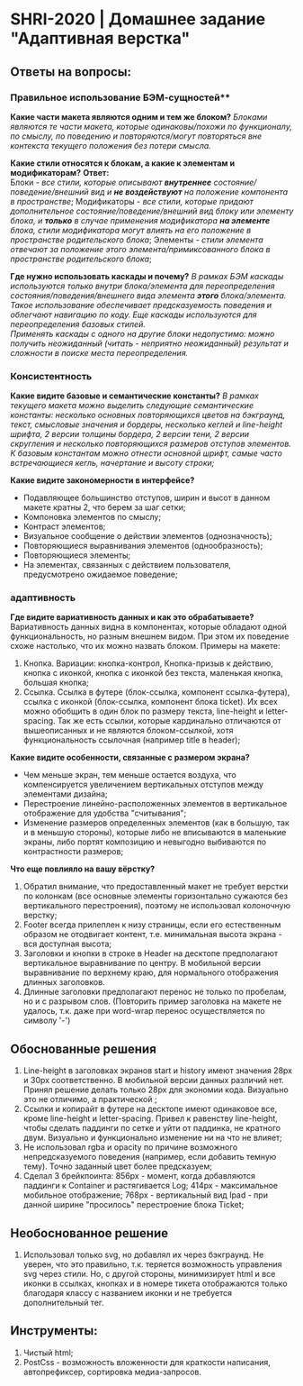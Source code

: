 # SHRI-2020 | Домашнее задание "Адаптивная верстка"

## Ответы на вопросы: 
### Правильное использование БЭМ-сущностей**
**Какие части макета являются одним и тем же блоком?**
*Блоками являются те части макета, которые одинаковы/похожи по функционалу, по смыслу, по поведению и повторяются/могут повторяться вне контекста текущего положения без потери смысла.*

**Какие стили относятся к блокам, а какие к элементам и модификаторам?**
**Ответ:**  
Блоки - *все стили, которые описывают **внутреннее** состояние/поведение/внешний вид и **не воздействуют** на положение компонента в пространстве*;
Модификаторы - *все стили, которые придают дополнительное состояние/поведение/внешний вид блоку или элементу блока, и **только** в случае применения модификатора **на элементе** блока, стили модификатора могут влиять на его положение в пространстве родительского блока*;
Элементы - *стили элемента отвечают за положение этого элемента/примиксованного блока в пространстве родительского блока*;

**Где нужно использовать каскады и почему?**
*В рамках БЭМ каскады используются только внутри блока/элемента для переопределения состояния/поведения/внешнего вида элемента **этого** блока/элемента. Такое использование обеспечивает предсказуемость поведения и облегчают навигацию по коду. Еще каскады используются для переопределения базовых стилей.  
Применять каскады с одного на другие блоки недопустимо: можно получить неожиданный (читать - неприятно неожиданный) результат и сложности в поиске места переопределения.*

### Консистентность
**Какие видите базовые и семантические константы?**
*В рамках текущего макета можно выделить следующие семантические константы: несколько основных повторяющихся цветов на бэкграунд, текст, смысловые значения и бордеры, несколько кеглей и line-height шрифта, 2 версии толщины бордера, 2 версии тени, 2 версии скругления и несколько повторяющихся размеров отступов элементов.
К базовым константам можно отнести основной шрифт, самые часто встречающиеся кегль, начертание и высоту строки;*

**Какие видите закономерности в интерфейсе?**
* Подавляющее большинство отступов, ширин и высот в данном макете кратны 2, что берем за шаг сетки;
* Компоновка элементов по смыслу;
* Контраст элементов;
* Визуальное сообщение о действии элементов (однозначность);
* Повторяющиеся выравнивания элементов (однообразность);
* Повторяющиеся элементы;
* На элементах, связанных с действием пользователя, предусмотрено ожидаемое поведение;

### адаптивность
**Где видите вариативность данных и как это обрабатываете?**
Вариативность данных видна в компонентах, которые обладают одной функциональность, но разным внешнем видом. При этом их поведение схоже настолько, что их можно назвать блоком. 
Примеры на макете: 
1. Кнопка. Вариации: кнопка-контрол, Кнопка-призыв к действию, кнопка с иконкой, кнопка с иконкой без текста, маленькая кнопка, большая кнопка;
2. Ссылка. Ссылка в футере (блок-ссылка, компонент ссылка-футера), ссылка с иконкой (блок-ссылка, компонент блока ticket). Их всех можно обобщить в один блок по размеру текста, line-height и letter-spacing. Так же есть ссылки, которые кардинально отличаются от вышеописанных и не являются блоком-ссылкой, хотя функциональность ссылочная (например title в header);

**Какие видите особенности, связанные с размером экрана?**
* Чем меньше экран, тем меньше остается воздуха, что компенсируется увеличением вертикальных отступов между элементами дизайна;
* Перестроение линейно-расположенных элементов в вертикальное отображение для удобства "считывания";
* Изменение размеров определенных элементов (как в большую, так и в меньшую стороны), которые либо не вписываются в маленькие экраны, либо портят композицию и невыгодно выбиваются по контрастности размеров;

**Что еще повлияло на вашу вёрстку?**
1. Обратил внимание, что предоставленный макет не требует верстки по колонкам (все основные элементы горизонтально сужаются без вертикального перестроения), поэтому не использовал колоночную верстку;
2. Footer всегда прилеплен к низу страницы, если его естественным образом не отодвигает контент, т.е. минимальная высота экрана - вся доступная высота;
3. Заголовки и кнопки в строке в Header на десктопе предполагают вертикальное выравнивание по центру. В мобильной версии выравнивание по верхнему краю, для нормального отображения длинных заголовков.
4. Длинные заголовки предполагают перенос не только по пробелам, но и с разрывом слов. (Повторить пример заголовка на макете не удалось, т.к. даже при word-wrap перенос осуществляется по символу '-')

## Обоснованные решения
1. Line-height в заголовках экранов start и history имеют значения 28px и 30px соответственно. В мобильной версии данных различий нет. Принял решение делать только 28px для экономии кода. Визуально это не отличимо, а практической ;
2. Ссылки и копирайт в футере на десктопе имеют одинаковое все, кроме line-height и letter-spacing. Привел к равенству line-height, чтобы сделать паддинги по сетке и уйти от паддинка, не кратного двум. Визуально и функционально изменение ни на что не влияет;
3. Не использовал rgba и opacity по причине возможного непредсказуемого поведения (например, если добавить темную тему). Точно заданный цвет более предсказуем;
4. Сделал 3 брейкпоинта: 856px - момент, когда добавляются паддинги к Container и растягивается Log; 414px - максимальное мобильное отображение; 768px - вертикальный вид Ipad - при данной ширине "просилось" перестроение блока Ticket;

## Необоснованное решение
1. Использовал только svg, но добавлял их через бэкграунд. Не уверен, что это правильно, т.к. теряется возможность управления svg через стили. Но, с другой стороны, минимизирует html и все иконки в ссылках, кнопках и в номере тикета отображаются только благодаря классу с названием иконки и не требуется дополнительный тег.

## Инструменты:
1. Чистый html;
2. PostCss - возможность вложенности для краткости написания, автопрефиксер, сортировка медиа-запросов.
